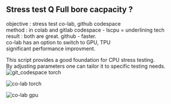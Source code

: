 
Stress test Q  Full bore cacpacity  ?   
-------------------------------------  
objective : stress test co-lab, github codespace  
method : in colab and gitlab codespace - lscpu = underlining tech  
result : both are great. github - faster.  
co-lab has an option to switch to GPU, TPU  
significant performance improvment.       
  
This script provides a good foundation for CPU stress testing.  
By adjusting parameters one can tailor it to specific testing needs.  
![git_codespace torch](https://github.com/user-attachments/assets/ca32a9d6-feb3-4ebf-9cde-9df8b40b189a)  
  
![co-lab torch](https://github.com/user-attachments/assets/27e1c8da-9567-4306-a939-cbf0add7cf05)  

![co-lab gpu](https://github.com/user-attachments/assets/d915e9da-8084-49d4-a43d-9bbad9f54ed3)
